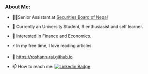 ### About Me:
- 👨‍💼Senior Assistant at [Securities Board of Nepal](https://sebon.gov.np/)

- 🔭 Currently an University Student, R enthusiasist and self learner.

- 🌱 Interested in Finance and Economics.

- ⚡ In my free time, I love reading articles.

- 🔗 https://roshann-rai.github.io

- 📫 How to reach me: [![Linkedin Badge](https://img.shields.io/badge/-Linkedin-blue?style=flat&logo=Linkedin&logoColor=white)](https://www.linkedin.com/in/roshan-rai-935301217/)
